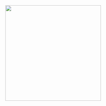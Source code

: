 <img src="https://github.com/user-attachments/assets/25557a07-ce50-4209-a9c0-c605961904c2" width="300">
